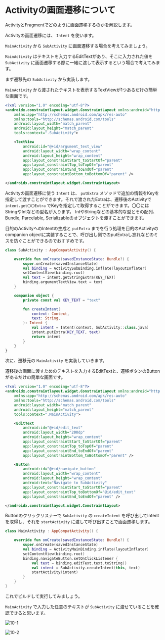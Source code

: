 # Activityの画面遷移について

ActivityとFragmentでどのように画面遷移するのかを解説します。

Activityの画面遷移には、 `Intent` を使います。

`MainActivity` から `SubActivity` に画面遷移する場合を考えてみましょう。

`MainActivity` はテキストを入力するEditTextがあり、そこに入力された値を `SubActivity` に画面遷移する際に一緒に渡して表示するという場合で考えてみます。

まず遷移先の `SubActivity` から実装します。

`MainActivity` から渡されたテキストを表示するTextViewが1つあるだけの簡単な画面です。

```xml
<?xml version="1.0" encoding="utf-8"?>
<androidx.constraintlayout.widget.ConstraintLayout xmlns:android="http://schemas.android.com/apk/res/android"
    xmlns:app="http://schemas.android.com/apk/res-auto"
    xmlns:tools="http://schemas.android.com/tools"
    android:layout_width="match_parent"
    android:layout_height="match_parent"
    tools:context=".SubActivity">

    <TextView
        android:id="@+id/argument_text_view"
        android:layout_width="wrap_content"
        android:layout_height="wrap_content"
        app:layout_constraintStart_toStartOf="parent"
        app:layout_constraintTop_toTopOf="parent"
        app:layout_constraintEnd_toEndOf="parent"
        app:layout_constraintBottom_toBottomOf="parent" />

</androidx.constraintlayout.widget.ConstraintLayout>
```

Activityの画面遷移に使う `Intent` は、 `putExtra` メソッドで追加の情報をKeyを指定して渡すことができます。それで渡されたExtraは、遷移後のActivityで `intent.get〇〇Extra` でKeyを指定して取得することができます。〇〇にはStringやIntなどの型名が入ります。 IntやStringなどの基本的な型とその配列、Bundle, Parcelable, Serializableのオブジェクトを渡すことができます。

目的のActivityへのIntentの生成と `putExtra` までを行う処理を目的のActivityのcompanion objectに実装することで、呼び出し側でのputExtraし忘れなどのミスを防ぐことができるのでおすすめです。

```kotlin
class SubActivity : AppCompatActivity() {

    override fun onCreate(savedInstanceState: Bundle?) {
        super.onCreate(savedInstanceState)
        val binding = ActivitySubBinding.inflate(layoutInflater)
        setContentView(binding.root)
        val text = intent.getStringExtra(KEY_TEXT)
        binding.argumentTextView.text = text
    }

    companion object {
        private const val KEY_TEXT = "text"

        fun createIntent(
            context: Context,
            text: String,
        ): Intent {
            val intent = Intent(context, SubActivity::class.java)
            intent.putExtra(KEY_TEXT, text)
            return intent
        }
    }
}
```

次に、遷移元の `MainActivity` を実装していきます。

遷移後の画面に渡すためのテキストを入力するEditTextと、遷移ボタンのButtonがあるだけの簡単な画面です。

```xml
<?xml version="1.0" encoding="utf-8"?>
<androidx.constraintlayout.widget.ConstraintLayout xmlns:android="http://schemas.android.com/apk/res/android"
    xmlns:app="http://schemas.android.com/apk/res-auto"
    xmlns:tools="http://schemas.android.com/tools"
    android:layout_width="match_parent"
    android:layout_height="match_parent"
    tools:context=".MainActivity">

    <EditText
        android:id="@+id/edit_text"
        android:layout_width="200dp"
        android:layout_height="wrap_content"
        app:layout_constraintStart_toStartOf="parent"
        app:layout_constraintTop_toTopOf="parent"
        app:layout_constraintEnd_toEndOf="parent"
        app:layout_constraintBottom_toBottomOf="parent" />

    <Button
        android:id="@+id/navigate_button"
        android:layout_width="wrap_content"
        android:layout_height="wrap_content"
        android:text="Navigate to SubActivity"
        app:layout_constraintStart_toStartOf="parent"
        app:layout_constraintTop_toBottomOf="@id/edit_text"
        app:layout_constraintEnd_toEndOf="parent" />

</androidx.constraintlayout.widget.ConstraintLayout>
```

Buttonのクリックリスナーで `SubActivity` の `createIntent` を呼び出してIntentを取得し、それを `startActivity` に渡して呼び出すことで画面遷移します。

```kotlin
class MainActivity : AppCompatActivity() {

    override fun onCreate(savedInstanceState: Bundle?) {
        super.onCreate(savedInstanceState)
        val binding = ActivityMainBinding.inflate(layoutInflater)
        setContentView(binding.root)
        binding.navigateButton.setOnClickListener {
            val text = binding.editText.text.toString()
            val intent = SubActivity.createIntent(this, text)
            startActivity(intent)
        }
    }
}
```

これでビルドして実行してみましょう。

`MainActivity` で入力した任意のテキストが `SubActivity` に渡せていることを確認できると思います。

![10-1](image/10-1.png)

![10-2](image/10-2.png)
